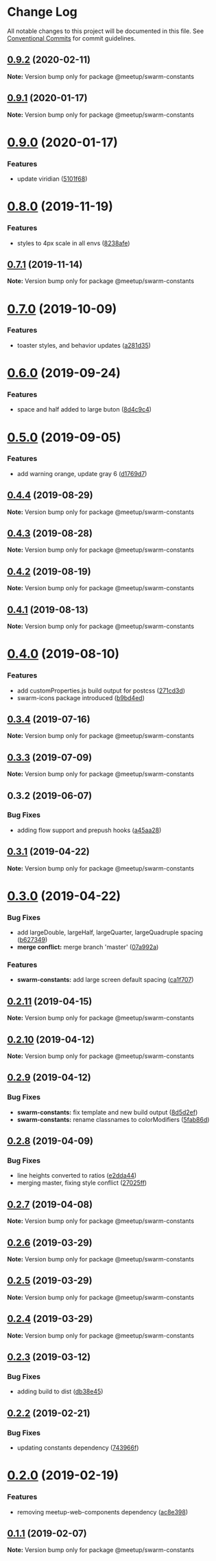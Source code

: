 # Change Log

All notable changes to this project will be documented in this file.
See [Conventional Commits](https://conventionalcommits.org) for commit guidelines.

## [0.9.2](https://github.com/meetup/swarm-ui/compare/@meetup/swarm-constants@0.9.1...@meetup/swarm-constants@0.9.2) (2020-02-11)

**Note:** Version bump only for package @meetup/swarm-constants





## [0.9.1](https://github.com/meetup/swarm-ui/compare/@meetup/swarm-constants@0.9.0...@meetup/swarm-constants@0.9.1) (2020-01-17)

**Note:** Version bump only for package @meetup/swarm-constants





# [0.9.0](https://github.com/meetup/swarm-ui/compare/@meetup/swarm-constants@0.8.0...@meetup/swarm-constants@0.9.0) (2020-01-17)


### Features

* update viridian ([5101f68](https://github.com/meetup/swarm-ui/commit/5101f68))





# [0.8.0](https://github.com/meetup/swarm-ui/compare/@meetup/swarm-constants@0.7.1...@meetup/swarm-constants@0.8.0) (2019-11-19)


### Features

* styles to 4px scale in all envs ([8238afe](https://github.com/meetup/swarm-ui/commit/8238afe))





## [0.7.1](https://github.com/meetup/swarm-ui/compare/@meetup/swarm-constants@0.7.0...@meetup/swarm-constants@0.7.1) (2019-11-14)

**Note:** Version bump only for package @meetup/swarm-constants





# [0.7.0](https://github.com/meetup/swarm-ui/compare/@meetup/swarm-constants@0.6.0...@meetup/swarm-constants@0.7.0) (2019-10-09)


### Features

* toaster styles, and behavior updates ([a281d35](https://github.com/meetup/swarm-ui/commit/a281d35))





# [0.6.0](https://github.com/meetup/swarm-ui/compare/@meetup/swarm-constants@0.5.0...@meetup/swarm-constants@0.6.0) (2019-09-24)


### Features

* space and half added to large buton ([8d4c9c4](https://github.com/meetup/swarm-ui/commit/8d4c9c4))





# [0.5.0](https://github.com/meetup/swarm-ui/compare/@meetup/swarm-constants@0.4.4...@meetup/swarm-constants@0.5.0) (2019-09-05)


### Features

* add warning orange, update gray 6 ([d1769d7](https://github.com/meetup/swarm-ui/commit/d1769d7))





## [0.4.4](https://github.com/meetup/swarm-ui/compare/@meetup/swarm-constants@0.4.3...@meetup/swarm-constants@0.4.4) (2019-08-29)

**Note:** Version bump only for package @meetup/swarm-constants





## [0.4.3](https://github.com/meetup/swarm-ui/compare/@meetup/swarm-constants@0.4.2...@meetup/swarm-constants@0.4.3) (2019-08-28)

**Note:** Version bump only for package @meetup/swarm-constants





## [0.4.2](https://github.com/meetup/swarm-ui/compare/@meetup/swarm-constants@0.4.1...@meetup/swarm-constants@0.4.2) (2019-08-19)

**Note:** Version bump only for package @meetup/swarm-constants





## [0.4.1](https://github.com/meetup/swarm-ui/compare/@meetup/swarm-constants@0.4.0...@meetup/swarm-constants@0.4.1) (2019-08-13)

**Note:** Version bump only for package @meetup/swarm-constants





# [0.4.0](https://github.com/meetup/swarm-ui/compare/@meetup/swarm-constants@0.3.4...@meetup/swarm-constants@0.4.0) (2019-08-10)


### Features

* add customProperties.js build output for postcss ([271cd3d](https://github.com/meetup/swarm-ui/commit/271cd3d))
* swarm-icons package introduced ([b9bd4ed](https://github.com/meetup/swarm-ui/commit/b9bd4ed))





## [0.3.4](https://github.com/meetup/swarm-ui/compare/@meetup/swarm-constants@0.3.3...@meetup/swarm-constants@0.3.4) (2019-07-16)

**Note:** Version bump only for package @meetup/swarm-constants





## [0.3.3](https://github.com/meetup/swarm-ui/compare/@meetup/swarm-constants@0.3.2...@meetup/swarm-constants@0.3.3) (2019-07-09)

**Note:** Version bump only for package @meetup/swarm-constants





## 0.3.2 (2019-06-07)


### Bug Fixes

* adding flow support and prepush hooks ([a45aa28](https://github.com/meetup/swarm-ui/commit/a45aa28))





## [0.3.1](https://github.com/meetup/swarm-ui/compare/@meetup/swarm-constants@0.3.0...@meetup/swarm-constants@0.3.1) (2019-04-22)

**Note:** Version bump only for package @meetup/swarm-constants





# [0.3.0](https://github.com/meetup/swarm-ui/compare/@meetup/swarm-constants@0.2.11...@meetup/swarm-constants@0.3.0) (2019-04-22)


### Bug Fixes

* add largeDouble, largeHalf, largeQuarter, largeQuadruple spacing ([b627349](https://github.com/meetup/swarm-ui/commit/b627349))
* **merge conflict:** merge branch 'master' ([07a992a](https://github.com/meetup/swarm-ui/commit/07a992a))


### Features

* **swarm-constants:** add large screen default spacing ([ca1f707](https://github.com/meetup/swarm-ui/commit/ca1f707))





## [0.2.11](https://github.com/meetup/swarm-ui/compare/@meetup/swarm-constants@0.2.10...@meetup/swarm-constants@0.2.11) (2019-04-15)

**Note:** Version bump only for package @meetup/swarm-constants





## [0.2.10](https://github.com/meetup/swarm-ui/compare/@meetup/swarm-constants@0.2.9...@meetup/swarm-constants@0.2.10) (2019-04-12)

**Note:** Version bump only for package @meetup/swarm-constants





## [0.2.9](https://github.com/meetup/swarm-ui/compare/@meetup/swarm-constants@0.2.8...@meetup/swarm-constants@0.2.9) (2019-04-12)


### Bug Fixes

* **swarm-constants:** fix template and new build output ([8d5d2ef](https://github.com/meetup/swarm-ui/commit/8d5d2ef))
* **swarm-constants:** rename classnames to colorModifiers ([5fab86d](https://github.com/meetup/swarm-ui/commit/5fab86d))





## [0.2.8](https://github.com/meetup/swarm-ui/compare/@meetup/swarm-constants@0.2.7...@meetup/swarm-constants@0.2.8) (2019-04-09)


### Bug Fixes

* line heights converted to ratios ([e2dda44](https://github.com/meetup/swarm-ui/commit/e2dda44))
* merging master, fixing style conflict ([27025ff](https://github.com/meetup/swarm-ui/commit/27025ff))





## [0.2.7](https://github.com/meetup/swarm-ui/compare/@meetup/swarm-constants@0.2.6...@meetup/swarm-constants@0.2.7) (2019-04-08)

**Note:** Version bump only for package @meetup/swarm-constants





## [0.2.6](https://github.com/meetup/swarm-ui/compare/@meetup/swarm-constants@0.2.5...@meetup/swarm-constants@0.2.6) (2019-03-29)

**Note:** Version bump only for package @meetup/swarm-constants





## [0.2.5](https://github.com/meetup/swarm-ui/compare/@meetup/swarm-constants@0.2.4...@meetup/swarm-constants@0.2.5) (2019-03-29)

**Note:** Version bump only for package @meetup/swarm-constants





## [0.2.4](https://github.com/meetup/swarm-ui/compare/@meetup/swarm-constants@0.2.3...@meetup/swarm-constants@0.2.4) (2019-03-29)

**Note:** Version bump only for package @meetup/swarm-constants





## [0.2.3](https://github.com/meetup/swarm-ui/compare/@meetup/swarm-constants@0.2.2...@meetup/swarm-constants@0.2.3) (2019-03-12)


### Bug Fixes

* adding build to dist ([db38e45](https://github.com/meetup/swarm-ui/commit/db38e45))





## [0.2.2](https://github.com/meetup/swarm-ui/compare/@meetup/swarm-constants@0.2.0...@meetup/swarm-constants@0.2.2) (2019-02-21)


### Bug Fixes

* updating constants dependency ([743966f](https://github.com/meetup/swarm-ui/commit/743966f))





# [0.2.0](https://github.com/meetup/swarm-ui/compare/@meetup/swarm-constants@0.1.1...@meetup/swarm-constants@0.2.0) (2019-02-19)


### Features

* removing meetup-web-components dependency ([ac8e398](https://github.com/meetup/swarm-ui/commit/ac8e398))





## [0.1.1](https://github.com/meetup/swarm-ui/compare/@meetup/swarm-constants@0.1.0...@meetup/swarm-constants@0.1.1) (2019-02-07)

**Note:** Version bump only for package @meetup/swarm-constants
